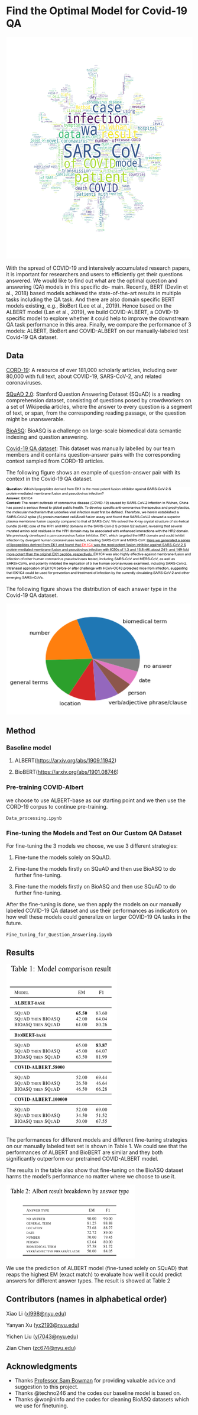 # Find the Optimal Model for Covid-19 QA

<img src="https://github.com/lyc1005/NLU_project/blob/master/image/covidalbert.png" width="600" height="600">

With the spread of COVID-19 and intensively accumulated research papers, it is important for researchers and users to efficiently get their questions answered. We would like to find out what are the optimal question and answering (QA) models in this specific do- main. Recently, BERT (Devlin et al., 2018) based models achieved the state-of-the-art results in multiple tasks including the QA task. And there are also domain specific BERT models existing, e.g., BioBert (Lee et al., 2019). Hence based on the ALBERT model (Lan et al., 2019), we build COVID-ALBERT, a COVID-19 specific model to explore whether it could help to improve the downstream QA task performance in this area. Finally, we compare the performance of 3 models: ALBERT, BioBert and COVID-ALBERT on our manually-labeled test Covid-19 QA dataset.

## Data

[CORD-19](https://www.kaggle.com/allen-institute-for-ai/CORD-19-research-challenge): A resource of over 181,000 scholarly articles, including over 80,000 with full text, about COVID-19, SARS-CoV-2, and related coronaviruses.

[SQuAD 2.0](https://rajpurkar.github.io/SQuAD-explorer/): Stanford Question Answering Dataset (SQuAD) is a reading comprehension dataset, consisting of questions posed by crowdworkers on a set of Wikipedia articles, where the answer to every question is a segment of text, or span, from the corresponding reading passage, or the question might be unanswerable.

[BioASQ](http://bioasq.org/): BioASQ is a challenge on large-scale biomedical data semantic indexing and question answering.

[Covid-19 QA dataset](/COVID19_QA_testset.csv): This dataset was manually labelled by our team members and it contains question-answer pairs with the corresponding context sampled from CORD-19 articles.

The following figure shows an example of question-answer pair with its context in the Covid-19 QA dataset.

<img src="https://github.com/lyc1005/NLU_project/blob/master/image/example.png" width="500" height="250">

The following figure shows the distribution of each answer type in the Covid-19 QA dataset.

<img src="https://github.com/lyc1005/NLU_project/blob/master/image/answer type.png" width="500" height="300">

## Method

### Baseline model

1. ALBERT(https://arxiv.org/abs/1909.11942)

2. BioBERT(https://arxiv.org/abs/1901.08746)

### Pre-training COVID-Albert

we choose to use ALBERT-base as our starting point and we then use the CORD-19 corpus to continue pre-training.

```
Data_processing.ipynb
```

### Fine-tuning the Models and Test on Our Custom QA Dataset

For fine-tuning the 3 models we choose, we use 3 different strategies:

1. Fine-tune the models solely on SQuAD.

2. Fine-tune the models firstly on SQuAD and then use BioASQ to do further fine-tuning.

3. Fine-tune the models firstly on BioASQ and then use SQuAD to do further fine-tuning.

After the fine-tuning is done, we then apply the models on our manually labeled COVID-19 QA dataset and use their performances as indicators on how well these models could generalize on larger COVID-19 QA tasks in the future.

```
Fine_tuning_for_Question_Answering.ipynb
```

## Results

<img src="https://github.com/lyc1005/NLU_project/blob/master/image/model_result.png" width="300" height="450">

The performances for different models and different fine-tuning strategies on our manually labeled test set is shown in Table 1. We could see that the performances of ALBERT and BioBERT are similar and they both significantly outperform our pretrained COVID-ALBERT model.

The results in the table also show that fine-tuning on the BioASQ dataset harms the model’s performance no matter where we choose to use it.

<img src="https://github.com/lyc1005/NLU_project/blob/master/image/error_analysis.png" width="350" height="200">

We use the prediction of ALBERT model (fine-tuned solely on SQuAD) that reaps the highest EM (exact match) to evaluate how well it could predict answers for different answer types. The result is showed at Table 2

## Contributors (names in alphabetical order)

Xiao Li (xl998@nyu.edu)

Yanyan Xu (yx2193@nyu.edu)

Yichen Liu (yl7043@nyu.edu)

Zian Chen (zc674@nyu.edu)

## Acknowledgments

* Thanks [Professor Sam Bowman](https://cims.nyu.edu/~sbowman/) for providing valuable advice and suggestion to this project.
* Thanks @techno246 and the codes our baseline model is based on.
* Thanks @wonjininfo and the codes for cleaning BioASQ datasets which we use for finetuning.

